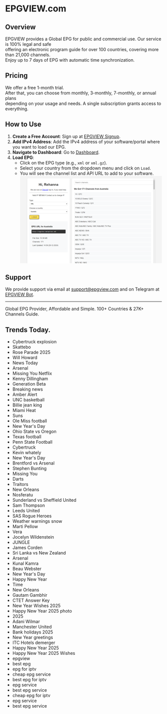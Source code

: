 # EPGVIEW.com



## Overview
EPGVIEW provides a Global EPG for public and commercial use. Our service is 100% legal and safe\
offering an electronic program guide for over 100 countries, covering more than 21,000 channels.\
Enjoy up to 7 days of EPG with automatic time synchronization.

## Pricing
We offer a free 1-month trial. \
After that, you can choose from monthly, 3-monthly, 7-monthly, or annual plans \
depending on your usage and needs. A single subscription grants access to everything.

## How to Use
1. **Create a Free Account**: Sign up at [EPGVIEW Signup](https://epgview.com/signup.php).
2. **Add IPv4 Address**: Add the IPv4 address of your software/portal where you want to load our EPG.
3. **Navigate to Dashboard**: Go to [Dashboard](https://epgview.com/dashboard.php).
4. **Load EPG**:
   - Click on the EPG type (e.g., `xml` or `xml.gz`).
   - Select your country from the dropdown menu and click on `Load`.
   - You will see the channel list and API URL to add to your software.
![EPGVIEW](img/dashboard.png)
## Support
We provide support via email at [support@epgview.com](mailto:support@epgview.com) and on Telegram at [EPGVIEW Bot](https://t.me/epgview_bot).

---

Global EPG Provider, Affordable and Simple. 100+ Countries & 27K+ Channels Guide.

## Trends Today.

- Cybertruck explosion
- Skattebo
- Rose Parade 2025
- Will Howard
- News Today
- Arsenal
- Missing You Netflix
- Kenny Dillingham
- Generation Beta
- Breaking news
- Amber Alert
- UNC basketball
- Billie jean king
- Miami Heat
- Suns
- Ole Miss football
- New Year's Day
- Ohio State vs Oregon
- Texas football
- Penn State Football
- Cybertruck
- Kevin whately
- New Year's Day
- Brentford vs Arsenal
- Stephen Bunting
- Missing You
- Darts
- Traitors
- New Orleans
- Nosferatu
- Sunderland vs Sheffield United
- Sam Thompson
- Leeds United
- SAS Rogue Heroes
- Weather warnings snow
- Marti Pellow
- Vera
- Jocelyn Wildenstein
- JUNGLE
- James Corden
- Sri Lanka vs New Zealand
- Arsenal
- Kunal Kamra
- Beau Webster
- New Year's Day
- Happy New Year
- Time
- New Orleans
- Gautam Gambhir
- CTET Answer Key
- New Year Wishes 2025
- Happy New Year 2025 photo
- 2025
- Adani Wilmar
- Manchester United
- Bank holidays 2025
- New Year greetings
- ITC Hotels demerger
- Happy New Year 2025
- Happy New Year 2025 Wishes
- epgview
- best epg
- epg for iptv
- cheap epg service
- best epg for iptv
- epg service
- best epg service
- cheap epg for iptv
- epg service
- best epg service
